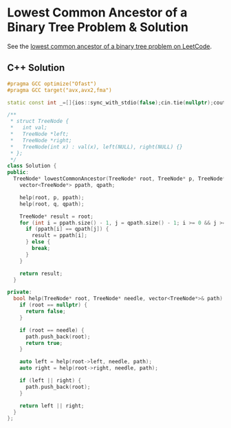 # Lowest Common Ancestor of a Binary Tree Problem & Solution

See the [lowest common ancestor of a binary tree problem on LeetCode](https://leetcode.com/problems/lowest-common-ancestor-of-a-binary-tree).

## C++ Solution

```cpp
#pragma GCC optimize("Ofast")
#pragma GCC target("avx,avx2,fma")

static const int _=[]{ios::sync_with_stdio(false);cin.tie(nullptr);cout.tie(nullptr);return 0;}();

/**
 * struct TreeNode {
 *   int val;
 *   TreeNode *left;
 *   TreeNode *right;
 *   TreeNode(int x) : val(x), left(NULL), right(NULL) {}
 * };
 */
class Solution {
public:
  TreeNode* lowestCommonAncestor(TreeNode* root, TreeNode* p, TreeNode* q) {
    vector<TreeNode*> ppath, qpath;

    help(root, p, ppath);
    help(root, q, qpath);

    TreeNode* result = root;
    for (int i = ppath.size() - 1, j = qpath.size() - 1; i >= 0 && j >= 0; --i, --j) {
      if (ppath[i] == qpath[j]) {
        result = ppath[i];
      } else {
        break;
      }
    }

    return result;
  }

private:
  bool help(TreeNode* root, TreeNode* needle, vector<TreeNode*>& path) {
    if (root == nullptr) {
      return false;
    }

    if (root == needle) {
      path.push_back(root);
      return true;
    }

    auto left = help(root->left, needle, path);
    auto right = help(root->right, needle, path);

    if (left || right) {
      path.push_back(root);
    }

    return left || right;
  }
};
```

